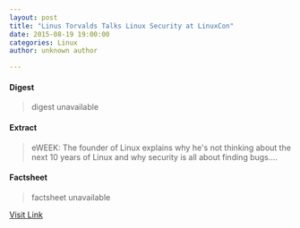 ```yaml
---
layout: post
title: "Linus Torvalds Talks Linux Security at LinuxCon"
date: 2015-08-19 19:00:00
categories: Linux
author: unknown author

---
```



#### Digest
>digest unavailable

#### Extract
>eWEEK: The founder of Linux explains why he's not thinking about the next 10 years of Linux and why security is all about finding bugs....

#### Factsheet
>factsheet unavailable

[Visit Link](http://www.linuxtoday.com/security/linus-torvalds-talks-linux-security-at-linuxcon.html)


